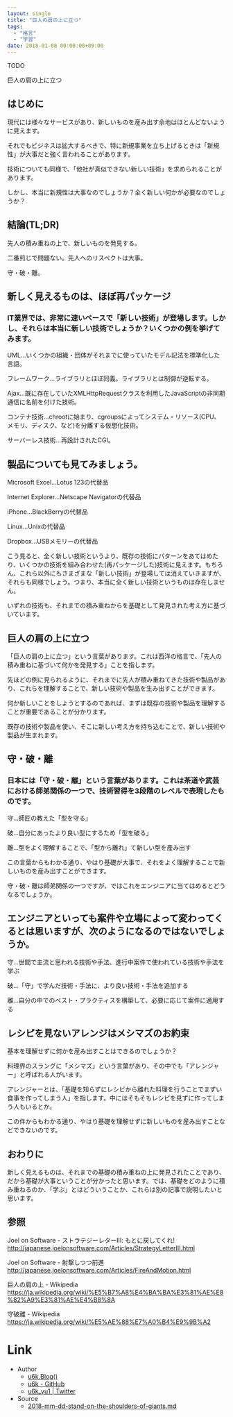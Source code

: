 ```yaml
---
layout: single
title: "巨人の肩の上に立つ"
tags:
  - "格言"
  - "学習"
date: 2018-01-08 00:00:00+09:00
---
```


TODO

巨人の肩の上に立つ

## はじめに

現代には様々なサービスがあり、新しいものを産み出す余地はほとんどないように見えます。

それでもビジネスは拡大するべきで、特に新規事業を立ち上げるときは「新規性」が大事だと強く言われることがあります。

技術についても同様で、「他社が真似できない新しい技術」を求められることがあります。

しかし、本当に新規性は大事なのでしょうか？全く新しい何かが必要なのでしょうか？

## 結論(TL;DR)

先人の積み重ねの上で、新しいものを発見する。

二番煎じで問題ない。先人へのリスペクトは大事。

守・破・離。

## 新しく見えるものは、ほぼ再パッケージ

### IT業界では、非常に速いペースで「新しい技術」が登場します。しかし、それらは本当に新しい技術でしょうか？いくつかの例を挙げてみます。

UML…いくつかの組織・団体がそれまでに使っていたモデル記法を標準化した言語。

フレームワーク…ライブラリとほぼ同義。ライブラリとは制御が逆転する。

Ajax…既に存在していたXMLHttpRequestクラスを利用したJavaScriptの非同期通信に名前を付けた技術。

コンテナ技術…chrootに始まり、cgroupsによってシステム・リソース(CPU、メモリ、ディスク、など)を分離する仮想化技術。

サーバーレス技術…再設計されたCGI。

## 製品についても見てみましょう。

Microsoft Excel…Lotus 123の代替品

Internet Explorer…Netscape Navigatorの代替品

iPhone…BlackBerryの代替品

Linux…Unixの代替品

Dropbox…USBメモリーの代替品

こう見ると、全く新しい技術というより、既存の技術にパターンをあてはめたり、いくつかの技術を組み合わせた(再パッケージした)技術に見えます。もちろん、これら以外にもさまざまな「新しい技術」が登場しては消えていきますが、それらも同様でしょう。つまり、本当に全く新しい技術というものは存在しません。

いずれの技術も、それまでの積み重ねからを基礎として発見された考え方に基づいています。

## 巨人の肩の上に立つ

「巨人の肩の上に立つ」という言葉があります。これは西洋の格言で、「先人の積み重ねに基づいて何かを発見する」ことを指します。

先ほどの例に見られるように、それまでに先人が積み重ねてきた技術や製品があり、これらを理解することで、新しい技術や製品を生み出すことができます。

何か新しいことをしようとするのであれば、まずは既存の技術や製品を理解することが重要であることが分かります。

既存の技術や製品を使い、そこに新しい考え方を持ち込むことで、新しい技術や製品が生まれます。

## 守・破・離

### 日本には「守・破・離」という言葉があります。これは茶道や武芸における師弟関係の一つで、技術習得を3段階のレベルで表現したものです。

守…師匠の教えた「型を守る」

破…自分にあったより良い型にするため「型を破る」

離…型をよく理解することで、「型から離れ」て新しい型を産み出す

この言葉からもわかる通り、やはり基礎が大事で、それをよく理解することで新しいものを産み出すことができます。

守・破・離は師弟関係の一つですが、ではこれをエンジニアに当てはめるとどうなるでしょうか。

## エンジニアといっても案件や立場によって変わってくるとは思いますが、次のようになるのではないでしょうか。

守…世間で主流と思われる技術や手法、進行中案件で使われている技術や手法を学ぶ

破…「守」で学んだ技術・手法に、より良い技術・手法を追加する

離…自分の中でのベスト・プラクティスを構築して、必要に応じて案件に適用する

## レシピを見ないアレンジはメシマズのお約束

基本を理解せずに何かを産み出すことはできるのでしょうか？

料理界のスラングに「メシマズ」という言葉があり、その中でも「アレンジャー」と呼ばれる人がいます。

アレンジャーとは、「基礎を知らずにレシピから離れた料理を行うことでまずい食事を作ってしまう人」を指します。中にはそもそもレシピを見ずに作ってしまう人もいるとか。

この件からもわかる通り、やはり基礎を理解せずに新しいものを産み出すことなどできないのです。

## おわりに

新しく見えるものは、それまでの基礎の積み重ねの上に発見されたことであり、だから基礎が大事ということが分かったと思います。では、基礎をどのように積み重ねるのか、「学ぶ」とはどういうことか、これらは別の記事で説明したいと思います。

## 参照

Joel on Software - ストラテジーレターⅢ: もとに戻してくれ! http://japanese.joelonsoftware.com/Articles/StrategyLetterIII.html

Joel on Software - 射撃しつつ前進 http://japanese.joelonsoftware.com/Articles/FireAndMotion.html

巨人の肩の上 - Wikipedia https://ja.wikipedia.org/wiki/%E5%B7%A8%E4%BA%BA%E3%81%AE%E8%82%A9%E3%81%AE%E4%B8%8A

守破離 - Wikipedia https://ja.wikipedia.org/wiki/%E5%AE%88%E7%A0%B4%E9%9B%A2

# Link

- Author
    - [u6k.Blog()](https://blog.u6k.me/)
    - [u6k - GitHub](https://github.com/u6k)
    - [u6k_yu1 \| Twitter](https://twitter.com/u6k_yu1)
- Source
    - [2018-mm-dd-stand-on-the-shoulders-of-giants.md](https://github.com/u6k/blog/blob/master/_posts/2018-mm-dd-stand-on-the-shoulders-of-giants.md)

